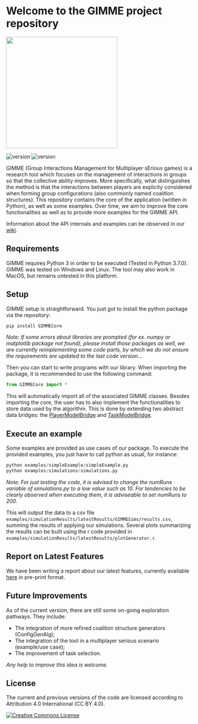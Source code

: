 # Welcome to the GIMME project repository

<img src="ReadmeImages/logo.png" width="300" alt="">

![version](https://img.shields.io/badge/version-1.3.0-blue)
![version](https://img.shields.io/badge/python-v3.7-blue)

GIMME (Group Interactions Management for Multiplayer sErious games) is a research tool which focuses on the management of 
interactions in groups so that the collective ability improves. 
More specifically, what distinguishes the method is that the interactions between players are explicity considered when forming group configurations (also commonly named coalition structures).
This repository contains the core of the application (written in Python), as well as some examples. 
Over time, we aim to improve the core functionalities as well as to provide more examples for the GIMME API.


Information about the API internals and examples can be observed in our [wiki](https://github.com/SamGomes/GIMME/wiki).

## Requirements

GIMME requires Python 3 in order to be executed (Tested in Python 3.7.0). 
GIMME was tested on Windows and Linux. The tool may also work in MacOS, but remains untested in this platform.


## Setup

GIMME setup is straightforward. You just got to install the python package via the repository:

```python 
pip install GIMMECore
```

*Note: If some errors about libraries are prompted (for ex. numpy or matplotlib package not found), please install those packages as well, we are currently reimplementing some code parts, by which we do not ensure the requirements are updated to the last code version...*

Then you can start to write programs with our library.
When importing the package, it is recommended to use the following command:

```python 
from GIMMECore import *
```
This will automatically import all of the associated GIMME classes.
Besides importing the core, the user has to also implement the functionalities to store data used by the algorithm. This is done by extending two abstract data bridges: the [PlayerModelBridge](https://github.com/SamGomes/GIMME/wiki/PlayerModelBridge) and [TaskModelBridge](https://github.com/SamGomes/GIMME/wiki/TaskModelBridge). 

## Execute an example

Some examples are provided as use cases of our package. To execute the provided examples, you just have to call python as usual, for instance:

```python 
python examples/simpleExample/simpleExample.py
python examples/simulations/simulations.py
```

*Note: For just testing the code, it is advised to change the numRuns variable of simulations.py to a low value such as 10. For tendencies to be clearly observed when executing them, it is adviseable to set numRuns to 200.*

This will output the data to a csv file ```examples/simulationResults/latestResults/GIMMESims/results.csv```, summing the results of applying our simulations. Several plots summarizing the results can be built using the r code provided in ```examples/simulationResults/latestResults/plotGenerator.r```.


## Report on Latest Features
We have been writing a report about our latest features, currently available [here](https://drive.google.com/file/d/10y9SROvK-20zBGLZggtJVasL5Uw27vWd/view) in pre-print format.

## Future Improvements
As of the current version, there are still some on-going exploration pathways. They include:
- The integration of more refined coalition structure generators (ConfigGenAlg);
- The integration of the tool in a multiplayer serious scenario (example/use case);
- The improvement of task selection.

*Any help to improve this idea is welcome.*


## License
The current and previous versions of the code are licensed according to Attribution 4.0 International (CC BY 4.0).  
 
 <a rel="license" href="http://creativecommons.org/licenses/by/4.0/"><img alt="Creative Commons License" style="border-width:0" src="https://i.creativecommons.org/l/by/4.0/88x31.png" /></a><br />

